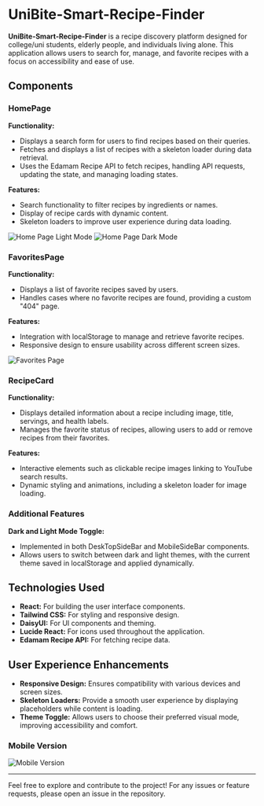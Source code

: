 # UniBite-Smart-Recipe-Finder

**UniBite-Smart-Recipe-Finder** is a recipe discovery platform designed for college/uni students, elderly people, and individuals living alone. This application allows users to search for, manage, and favorite recipes with a focus on accessibility and ease of use.

## Components

### HomePage

**Functionality:**
- Displays a search form for users to find recipes based on their queries.
- Fetches and displays a list of recipes with a skeleton loader during data retrieval.
- Uses the Edamam Recipe API to fetch recipes, handling API requests, updating the state, and managing loading states.

**Features:**
- Search functionality to filter recipes by ingredients or names.
- Display of recipe cards with dynamic content.
- Skeleton loaders to improve user experience during data loading.

![Home Page Light Mode](public/UniBiteHomePageLightMode.png)
![Home Page Dark Mode](public/UniBiteHomePageDarkMode.png)

### FavoritesPage

**Functionality:**
- Displays a list of favorite recipes saved by users.
- Handles cases where no favorite recipes are found, providing a custom "404" page.

**Features:**
- Integration with localStorage to manage and retrieve favorite recipes.
- Responsive design to ensure usability across different screen sizes.

![Favorites Page](public/UniBiteFavorite.png)

### RecipeCard

**Functionality:**
- Displays detailed information about a recipe including image, title, servings, and health labels.
- Manages the favorite status of recipes, allowing users to add or remove recipes from their favorites.

**Features:**
- Interactive elements such as clickable recipe images linking to YouTube search results.
- Dynamic styling and animations, including a skeleton loader for image loading.

### Additional Features

**Dark and Light Mode Toggle:**
- Implemented in both DeskTopSideBar and MobileSideBar components.
- Allows users to switch between dark and light themes, with the current theme saved in localStorage and applied dynamically.

## Technologies Used

- **React:** For building the user interface components.
- **Tailwind CSS:** For styling and responsive design.
- **DaisyUI:** For UI components and theming.
- **Lucide React:** For icons used throughout the application.
- **Edamam Recipe API:** For fetching recipe data.

## User Experience Enhancements

- **Responsive Design:** Ensures compatibility with various devices and screen sizes.
- **Skeleton Loaders:** Provide a smooth user experience by displaying placeholders while content is loading.
- **Theme Toggle:** Allows users to choose their preferred visual mode, improving accessibility and comfort.

### Mobile Version

![Mobile Version](public/UniBiteMobileVersion.png)

---

Feel free to explore and contribute to the project! For any issues or feature requests, please open an issue in the repository.

